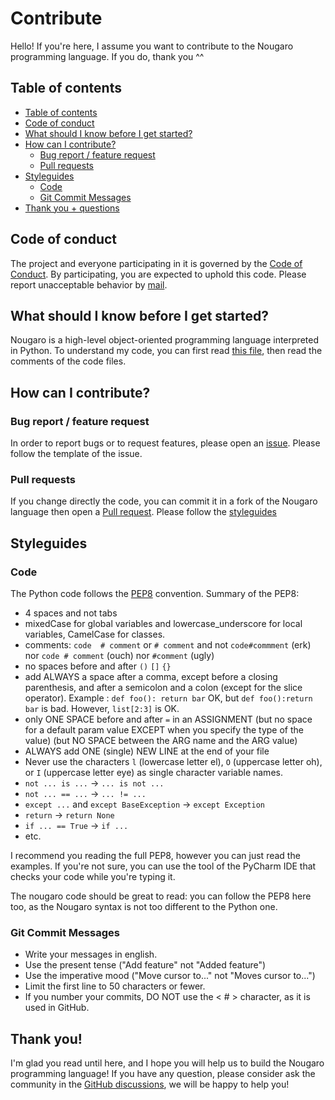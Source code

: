 # Contribute
Hello! If you're here, I assume you want to contribute to the Nougaro programming language. If you do, thank you ^^

## Table of contents
* [Table of contents](#table-of-contents)
* [Code of conduct](#code-of-conduct)
* [What should I know before I get started?](#what-should-i-know-before-i-get-started)
* [How can I contribute?](#how-can-i-contribute)
  * [Bug report / feature request](#bug-report--feature-request)
  * [Pull requests](#pull-requests)
* [Styleguides](#styleguides)
  * [Code](#code)
  * [Git Commit Messages](#git-commit-messages)
* [Thank you + questions](#thank-you)

## Code of conduct
The project and everyone participating in it is governed by the [Code of Conduct](CODE_OF_CONDUCT.md).
By participating, you are expected to uphold this code.
Please report unacceptable behavior by [mail](mailto:jd-develop@laposte.net).

## What should I know before I get started?
Nougaro is a high-level object-oriented programming language interpreted in Python.
To understand my code, you can first read [this file](how_it_works.md), then read the comments of the code files.

## How can I contribute?
### Bug report / feature request
In order to report bugs or to request features, please open an [issue](https://jd-develop.github.io/nougaro/bugreport.html).
Please follow the template of the issue.

### Pull requests
If you change directly the code, you can commit it in a fork of the Nougaro language then open a [Pull request](https://github.com/jd-develop/nougaro/pulls).
Please follow the [styleguides](#code)

## Styleguides
### Code
The Python code follows the [PEP8](https://pep8.org/) convention.
Summary of the PEP8:
* 4 spaces and not tabs
* mixedCase for global variables and lowercase_underscore for local variables, CamelCase for classes.
* comments: `code  # comment` or `# comment` and not `code#commment` (erk) nor `code # comment` (ouch) nor `#comment` (ugly)
* no spaces before and after `()` `[]` `{}`
* add ALWAYS a space after a comma, except before a closing parenthesis, and after a semicolon and a colon (except for the slice operator). Example : `def foo(): return bar` OK, but `def foo():return bar` is bad. However, `list[2:3]` is OK.
* only ONE SPACE before and after `=` in an ASSIGNMENT (but no space for a default param value EXCEPT when you specify the type of the value) (but NO SPACE between the ARG name and the ARG value)
* ALWAYS add ONE (single) NEW LINE at the end of your file
* Never use the characters `l` (lowercase letter el), `O` (uppercase letter oh), or `I` (uppercase letter eye) as single character variable names.
* `not ... is ...` -> `... is not ...`
* `not ... == ...` -> `... != ...`
* `except ...` and `except BaseException` -> `except Exception`
* `return` -> `return None`
* `if ... == True` -> `if ...`
* etc.

I recommend you reading the full PEP8, however you can just read the examples.
If you're not sure, you can use the tool of the PyCharm IDE that checks your code while you're typing it.

The nougaro code should be great to read: you can follow the PEP8 here too, as the Nougaro syntax is not too different to the Python one.

### Git Commit Messages
* Write your messages in english.
* Use the present tense ("Add feature" not "Added feature")
* Use the imperative mood ("Move cursor to..." not "Moves cursor to...")
* Limit the first line to 50 characters or fewer.
* If you number your commits, DO NOT use the <&nbsp;#&nbsp;> character, as it is used in GitHub.


## Thank you!
I'm glad you read until here, and I hope you will help us to build the Nougaro programming language!
If you have any question, please consider ask the community in the [GitHub discussions](https://github.com/jd-develop/nougaro/discussions), we will be happy to help you!
